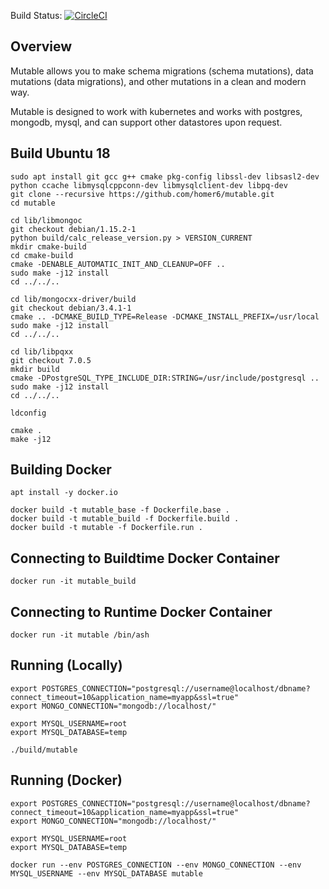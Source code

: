 
Build Status: [![CircleCI](https://circleci.com/gh/homer6/mutable.svg?style=svg)](https://circleci.com/gh/homer6/mutable)

Overview
--------

Mutable allows you to make schema migrations (schema mutations), data mutations (data migrations), and other mutations in a clean and modern way.

Mutable is designed to work with kubernetes and works with postgres, mongodb, mysql, and can support other datastores upon request.



Build Ubuntu 18
---------------

```
sudo apt install git gcc g++ cmake pkg-config libssl-dev libsasl2-dev python ccache libmysqlcppconn-dev libmysqlclient-dev libpq-dev
git clone --recursive https://github.com/homer6/mutable.git
cd mutable

cd lib/libmongoc
git checkout debian/1.15.2-1
python build/calc_release_version.py > VERSION_CURRENT
mkdir cmake-build
cd cmake-build
cmake -DENABLE_AUTOMATIC_INIT_AND_CLEANUP=OFF ..
sudo make -j12 install
cd ../../..

cd lib/mongocxx-driver/build
git checkout debian/3.4.1-1
cmake .. -DCMAKE_BUILD_TYPE=Release -DCMAKE_INSTALL_PREFIX=/usr/local
sudo make -j12 install
cd ../../..

cd lib/libpqxx
git checkout 7.0.5
mkdir build
cmake -DPostgreSQL_TYPE_INCLUDE_DIR:STRING=/usr/include/postgresql ..
sudo make -j12 install
cd ../../..

ldconfig

cmake .
make -j12
```


Building Docker
---------------

```
apt install -y docker.io

docker build -t mutable_base -f Dockerfile.base .
docker build -t mutable_build -f Dockerfile.build .
docker build -t mutable -f Dockerfile.run .
```


Connecting to Buildtime Docker Container
--------------------------------------

```
docker run -it mutable_build
```


Connecting to Runtime Docker Container
--------------------------------------

```
docker run -it mutable /bin/ash
```






Running (Locally)
-----------------

```
export POSTGRES_CONNECTION="postgresql://username@localhost/dbname?connect_timeout=10&application_name=myapp&ssl=true"
export MONGO_CONNECTION="mongodb://localhost/"

export MYSQL_USERNAME=root
export MYSQL_DATABASE=temp

./build/mutable
```



Running (Docker)
----------------

```
export POSTGRES_CONNECTION="postgresql://username@localhost/dbname?connect_timeout=10&application_name=myapp&ssl=true"
export MONGO_CONNECTION="mongodb://localhost/"

export MYSQL_USERNAME=root
export MYSQL_DATABASE=temp

docker run --env POSTGRES_CONNECTION --env MONGO_CONNECTION --env MYSQL_USERNAME --env MYSQL_DATABASE mutable 
```
